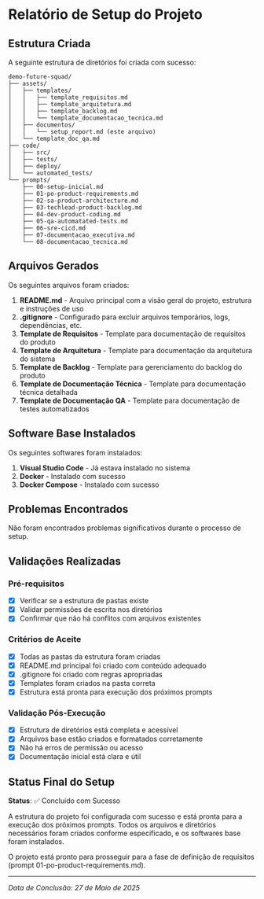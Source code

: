 # Relatório de Setup do Projeto

## Estrutura Criada
A seguinte estrutura de diretórios foi criada com sucesso:

```
demo-future-squad/
├── assets/
│   ├── templates/
│   │   ├── template_requisitos.md
│   │   ├── template_arquitetura.md
│   │   ├── template_backlog.md
│   │   └── template_documentacao_tecnica.md
│   ├── documentos/
│   │   └── setup_report.md (este arquivo)
│   └── template_doc_qa.md
├── code/
│   ├── src/
│   ├── tests/
│   ├── deploy/
│   └── automated_tests/
└── prompts/
    ├── 00-setup-inicial.md
    ├── 01-po-product-requirements.md
    ├── 02-sa-product-architecture.md
    ├── 03-techlead-product-backlog.md
    ├── 04-dev-product-coding.md
    ├── 05-qa-automatated-tests.md
    ├── 06-sre-cicd.md
    ├── 07-documentacao_executiva.md
    └── 08-documentacao_tecnica.md
```

## Arquivos Gerados
Os seguintes arquivos foram criados:

1. **README.md** - Arquivo principal com a visão geral do projeto, estrutura e instruções de uso
2. **.gitignore** - Configurado para excluir arquivos temporários, logs, dependências, etc.
3. **Template de Requisitos** - Template para documentação de requisitos do produto
4. **Template de Arquitetura** - Template para documentação da arquitetura do sistema
5. **Template de Backlog** - Template para gerenciamento do backlog do produto
6. **Template de Documentação Técnica** - Template para documentação técnica detalhada
7. **Template de Documentação QA** - Template para documentação de testes automatizados

## Software Base Instalados
Os seguintes softwares foram instalados:

1. **Visual Studio Code** - Já estava instalado no sistema
2. **Docker** - Instalado com sucesso
3. **Docker Compose** - Instalado com sucesso

## Problemas Encontrados
Não foram encontrados problemas significativos durante o processo de setup.

## Validações Realizadas

### Pré-requisitos
- [x] Verificar se a estrutura de pastas existe
- [x] Validar permissões de escrita nos diretórios
- [x] Confirmar que não há conflitos com arquivos existentes

### Critérios de Aceite
- [x] Todas as pastas da estrutura foram criadas
- [x] README.md principal foi criado com conteúdo adequado
- [x] .gitignore foi criado com regras apropriadas
- [x] Templates foram criados na pasta correta
- [x] Estrutura está pronta para execução dos próximos prompts

### Validação Pós-Execução
- [x] Estrutura de diretórios está completa e acessível
- [x] Arquivos base estão criados e formatados corretamente
- [x] Não há erros de permissão ou acesso
- [x] Documentação inicial está clara e útil

## Status Final do Setup
**Status**: ✅ Concluído com Sucesso

A estrutura do projeto foi configurada com sucesso e está pronta para a execução dos próximos prompts. Todos os arquivos e diretórios necessários foram criados conforme especificado, e os softwares base foram instalados.

O projeto está pronto para prosseguir para a fase de definição de requisitos (prompt 01-po-product-requirements.md).

---

*Data de Conclusão: 27 de Maio de 2025*
